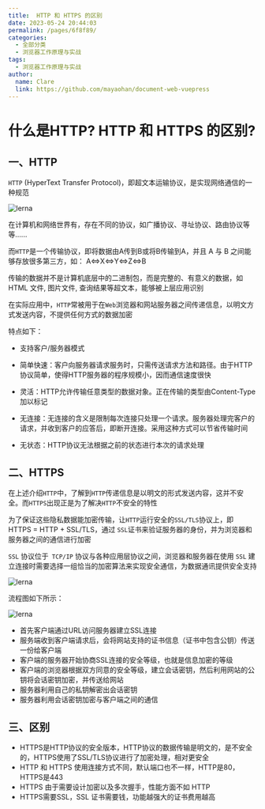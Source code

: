 ```yaml
---
title:  HTTP 和 HTTPS 的区别
date: 2023-05-24 20:44:03
permalink: /pages/6f8f89/
categories:
  - 全部分类
  - 浏览器工作原理与实战
tags:
  - 浏览器工作原理与实战
author: 
  name: Clare
  link: https://github.com/mayaohan/document-web-vuepress
---
```


# 什么是HTTP? HTTP 和 HTTPS 的区别?


## 一、HTTP

`HTTP` (HyperText Transfer Protocol)，即超文本运输协议，是实现网络通信的一种规范

<!-- more -->

 ![lerna](/document-web-vuepress/images/http01.avif)

在计算机和网络世界有，存在不同的协议，如广播协议、寻址协议、路由协议等等......

而`HTTP`是一个传输协议，即将数据由A传到B或将B传输到A，并且 A 与 B 之间能够存放很多第三方，如： A<=>X<=>Y<=>Z<=>B

传输的数据并不是计算机底层中的二进制包，而是完整的、有意义的数据，如HTML 文件, 图片文件, 查询结果等超文本，能够被上层应用识别

在实际应用中，`HTTP`常被用于在`Web`浏览器和网站服务器之间传递信息，以明文方式发送内容，不提供任何方式的数据加密

特点如下：

- 支持客户/服务器模式

- 简单快速：客户向服务器请求服务时，只需传送请求方法和路径。由于HTTP协议简单，使得HTTP服务器的程序规模小，因而通信速度很快
- 灵活：HTTP允许传输任意类型的数据对象。正在传输的类型由Content-Type加以标记
- 无连接：无连接的含义是限制每次连接只处理一个请求。服务器处理完客户的请求，并收到客户的应答后，即断开连接。采用这种方式可以节省传输时间
- 无状态：HTTP协议无法根据之前的状态进行本次的请求处理





## 二、HTTPS

在上述介绍`HTTP`中，了解到`HTTP`传递信息是以明文的形式发送内容，这并不安全。而`HTTPS`出现正是为了解决`HTTP`不安全的特性

为了保证这些隐私数据能加密传输，让`HTTP`运行安全的`SSL/TLS`协议上，即 HTTPS = HTTP + SSL/TLS，通过 `SSL`证书来验证服务器的身份，并为浏览器和服务器之间的通信进行加密

`SSL` 协议位于` TCP/IP` 协议与各种应用层协议之间，浏览器和服务器在使用 `SSL` 建立连接时需要选择一组恰当的加密算法来实现安全通信，为数据通讯提供安全支持

 ![lerna](/document-web-vuepress/images/http02.avif)

流程图如下所示：

 ![lerna](/document-web-vuepress/images/http03.avif)

- 首先客户端通过URL访问服务器建立SSL连接
- 服务端收到客户端请求后，会将网站支持的证书信息（证书中包含公钥）传送一份给客户端
- 客户端的服务器开始协商SSL连接的安全等级，也就是信息加密的等级
- 客户端的浏览器根据双方同意的安全等级，建立会话密钥，然后利用网站的公钥将会话密钥加密，并传送给网站
- 服务器利用自己的私钥解密出会话密钥
- 服务器利用会话密钥加密与客户端之间的通信



## 三、区别

- HTTPS是HTTP协议的安全版本，HTTP协议的数据传输是明文的，是不安全的，HTTPS使用了SSL/TLS协议进行了加密处理，相对更安全
- HTTP 和 HTTPS 使用连接方式不同，默认端口也不一样，HTTP是80，HTTPS是443
- HTTPS 由于需要设计加密以及多次握手，性能方面不如 HTTP
- HTTPS需要SSL，SSL 证书需要钱，功能越强大的证书费用越高





